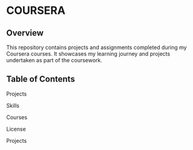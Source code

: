 
# COURSERA
## Overview

This repository contains projects and assignments completed during my Coursera courses. It showcases my learning journey and projects undertaken as part of the coursework.

## Table of Contents
 Projects

Skills

Courses

License

Projects





